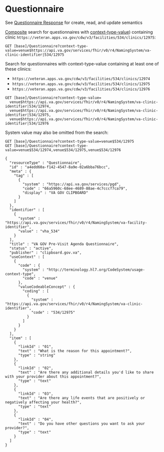 # Questionnaire

See [Questionnaire Response](questionnaire-response.md) for create, read, and update semantics

[Composite](https://www.hl7.org/fhir/r4/search.html#composite) search for questionnaires with
[context-type-value](https://www.hl7.org/fhir/r4/questionnaire.html#search)) containing clinic
`https://veteran.apps.va.gov/cdw/v3/facilities/534/clinics/12975`:

```
GET [base]/Questionnaire?context-type-value=venue$https://api.va.gov/services/fhir/v0/r4/NamingSystem/va-clinic-identifier|534/12975
```

Search for questionnaires with context-type-value containing at least one of these clinics:
- `https://veteran.apps.va.gov/cdw/v3/facilities/534/clinics/12974`
- `https://veteran.apps.va.gov/cdw/v3/facilities/534/clinics/12975`
- `https://veteran.apps.va.gov/cdw/v3/facilities/534/clinics/12976`

```
GET [base]/Questionnaire?context-type-value=
  venue$https://api.va.gov/services/fhir/v0/r4/NamingSystem/va-clinic-identifier|534/12974,
  venue$https://api.va.gov/services/fhir/v0/r4/NamingSystem/va-clinic-identifier|534/12975,
  venue$https://api.va.gov/services/fhir/v0/r4/NamingSystem/va-clinic-identifier|534/12976
```

System value may also be omitted from the search:
```
GET [base]/Questionnaire?context-type-value=venue$534/12975
GET [base]/Questionnaire?context-type-value=venue$534/12974,venue$534/12975,venue$534/12976
```

```
{
  "resourceType" : "Questionnaire",
  "id" : "a4edd60a-f142-4547-8a9e-02a6bba76bcc",
  "meta" : {
    "tag" : [
      {
        "system" : "https://api.va.gov/services/pgd",
        "code" : "66a5960c-68ee-4689-88ae-4c7cccf7ca79",
        "display" : "VA GOV CLIPBOARD"
      }
    ]
  },
  "identifier" : [
    {
      "system" : "https://api.va.gov/services/fhir/v0/r4/NamingSystem/va-facility-identifier",
      "value" : "vha_534"
    }
  ],
  "title" : "VA GOV Pre-Visit Agenda Questionnaire",
  "status" : "active",
  "publisher" : "clipboard.gov.va",
  "useContext" : [
    {
      "code" : {
        "system" : "http://terminology.hl7.org/CodeSystem/usage-context-type",
        "code" : "venue"
      },
      "valueCodeableConcept" : {
        "coding" : [
          {
            "system" : "https://api.va.gov/services/fhir/v0/r4/NamingSystem/va-clinic-identifier",
            "code" : "534/12975"
          }
        ]
      }
    }
  ],
  "item" : [
    {
      "linkId" : "01",
      "text" : "What is the reason for this appointment?",
      "type" : "string"
    },
    {
      "linkId" : "02",
      "text" : "Are there any additional details you'd like to share with your provider about this appointment?",
      "type" : "text"
    },
    {
      "linkId" : "03",
      "text" : "Are there any life events that are positively or negatively affecting your health?",
      "type" : "text"
    },
    {
      "linkId" : "04",
      "text" : "Do you have other questions you want to ask your provider?",
      "type" : "text"
    }
  ]
}
```
